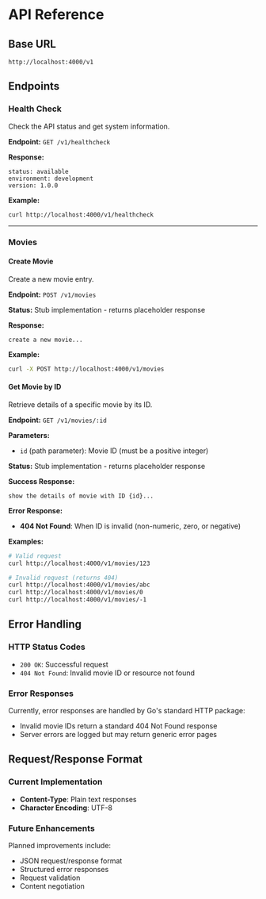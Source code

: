 # API Reference

## Base URL
```
http://localhost:4000/v1
```

## Endpoints

### Health Check
Check the API status and get system information.

**Endpoint:** `GET /v1/healthcheck`

**Response:**
```
status: available
environment: development
version: 1.0.0
```

**Example:**
```bash
curl http://localhost:4000/v1/healthcheck
```

---

### Movies

#### Create Movie
Create a new movie entry.

**Endpoint:** `POST /v1/movies`

**Status:** Stub implementation - returns placeholder response

**Response:**
```
create a new movie...
```

**Example:**
```bash
curl -X POST http://localhost:4000/v1/movies
```

#### Get Movie by ID
Retrieve details of a specific movie by its ID.

**Endpoint:** `GET /v1/movies/:id`

**Parameters:**
- `id` (path parameter): Movie ID (must be a positive integer)

**Status:** Stub implementation - returns placeholder response

**Success Response:**
```
show the details of movie with ID {id}...
```

**Error Response:**
- **404 Not Found**: When ID is invalid (non-numeric, zero, or negative)

**Examples:**
```bash
# Valid request
curl http://localhost:4000/v1/movies/123

# Invalid request (returns 404)
curl http://localhost:4000/v1/movies/abc
curl http://localhost:4000/v1/movies/0
curl http://localhost:4000/v1/movies/-1
```

## Error Handling

### HTTP Status Codes
- `200 OK`: Successful request
- `404 Not Found`: Invalid movie ID or resource not found

### Error Responses
Currently, error responses are handled by Go's standard HTTP package:
- Invalid movie IDs return a standard 404 Not Found response
- Server errors are logged but may return generic error pages

## Request/Response Format

### Current Implementation
- **Content-Type**: Plain text responses
- **Character Encoding**: UTF-8

### Future Enhancements
Planned improvements include:
- JSON request/response format
- Structured error responses
- Request validation
- Content negotiation
